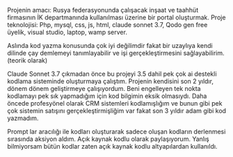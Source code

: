 Projenin amacı:
  Rusya federasyonunda çalışacak inşaat ve taahhüt firmasının İK departmanında kullanılması üzerine bir portal oluşturmak.
Proje teknolojisi:
  Php, mysql, css, js, html, claude sonnet 3.7, Qodo gen free üyelik, visual studio, laptop, wamp server.

Aslında kod yazma konusunda çok iyi değilimdir fakat bir uzaylıya kendi dilinde çay demlemeyi tanımlayabilir ve işi gerçekleştirmesini sağlayabilirim. (teorik olarak)

Claude Sonnet 3.7 çıkmadan önce bu projeyi 3.5 dahil pek çok ai destekli kodlama sisteminde oluşturmaya çalıştım. Projenin kendisini son 2 yıldır, dönem dönem geliştirmeye çalışıyordum. Beni engelleyen tek nokta kodlamayı pek sık yapmadığım için kod bilgimin eksik olmasıydı.
Daha öncede profesyönel olarak CRM sistemleri kodlamışlığım ve bunun gibi pek çok sistemin satışını gerçekleştirmişliğim var fakat son 3 yıldır adam gibi kod yazmadım.

Prompt lar aracılığı ile kodları oluşturarak sadece oluşan kodların derlenmesi sırasında aksiyon aldım. 
Açık kaynak kodlu olarak paylaşıyorum. Yanlış bilmiyorsam bütün kodlar zaten açık kaynak kodlu altyapılardan kullanıldı.
